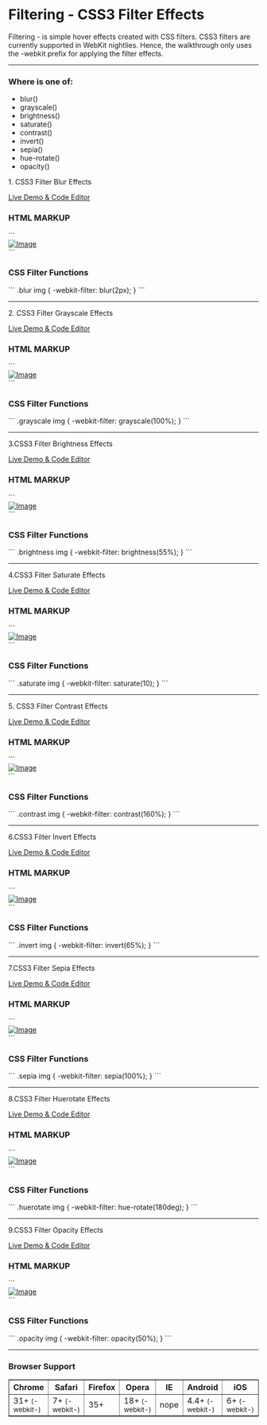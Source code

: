 # Filtering - CSS3 Filter Effects
Filtering - is simple hover effects created with CSS filters. CSS3 filters are currently supported in WebKit nightlies. Hence, the walkthrough only uses the -webkit prefix for applying the filter effects.
<hr>
<h3>Where is one of:</h3>
<ul>
    <li>blur()</li>
    <li>grayscale()</li>
    <li>brightness() </li>
    <li>saturate()</li>
    <li>contrast() </li>
    <li>invert()</li>
    <li>sepia()</li>
    <li>hue-rotate() </li>
    <li>opacity()</li>
</ul>
<style type="text/css">
    .prose-diff>.markdown-body pre {
    padding: 10px 20px;
    background: #000;
    color: #E5442E;
}
</style>
<section>
<p> 1. CSS3 Filter Blur Effects</p>
<a href="http://codepen.io/speeedsam/pen/mPKMJJ">Live Demo & Code Editor</a><br>
<h3>HTML MARKUP</h3>
```
<div class="blur box">
    <a href="#">
        <img src="images.jpg" alt="Image">
    </a>
</div>
```
<h3>CSS Filter Functions</h3>
```
.blur img {
    -webkit-filter: blur(2px);
}
```
</section>
<hr>

<section>
<p>2. CSS3 Filter Grayscale Effects</p>
<a href="http://codepen.io/speeedsam/pen/MyXvKV ">Live Demo & Code Editor</a><br>
<h3>HTML MARKUP</h3>
```
<div class="grayscale box">
    <a href="#">
        <img src="images.jpg" alt="Image">
    </a>
</div>
```
<h3>CSS Filter Functions</h3>
```
.grayscale img {
    -webkit-filter: grayscale(100%);
}
```
</section>
<hr>

<section>
<p>3.CSS3 Filter Brightness Effects</p>
<a href="http://codepen.io/speeedsam/pen/zqadBM">Live Demo & Code Editor</a><br>
<h3>HTML MARKUP</h3>
```
<div class="brightness box">
    <a href="#">
        <img src="images.jpg" alt="Image">
    </a>
</div>
```
<h3>CSS Filter Functions</h3>
```
.brightness img {
    -webkit-filter: brightness(55%);
}
```
</section>
<hr>


<section>
<p>4.CSS3 Filter Saturate Effects</p>
<a href="http://codepen.io/speeedsam/pen/oxyezK">Live Demo & Code Editor</a><br>
<h3>HTML MARKUP</h3>
```
<div class="saturate box">
    <a href="#">
        <img src="images.jpg" alt="Image">
    </a>
</div>
```
<h3>CSS Filter Functions</h3>
```
.saturate img {
    -webkit-filter: saturate(10);
}
```
</section>
<hr>


<section>
<p>5. CSS3 Filter Contrast Effects</p>
<a href="http://codepen.io/speeedsam/pen/mPKMRV">Live Demo & Code Editor</a><br>
<h3>HTML MARKUP</h3>
```
<div class="contrast box">
    <a href="#">
        <img src="images.jpg" alt="Image">
    </a>
</div>
```
<h3>CSS Filter Functions</h3>
```
.contrast img {
    -webkit-filter: contrast(160%);
}
```
</section>
<hr>


<section>
<p>6.CSS3 Filter Invert Effects</p>
<a href="http://codepen.io/speeedsam/pen/zqadZy">Live Demo & Code Editor</a><br>
<h3>HTML MARKUP</h3>
```
<div class="invert box">
    <a href="#">
        <img src="images.jpg" alt="Image">
    </a>
</div>
```
<h3>CSS Filter Functions</h3>
```
.invert img {
    -webkit-filter: invert(65%);
}
```
</section>
<hr>


<section>
<p>7.CSS3 Filter Sepia Effects</p>
<a href="http://codepen.io/speeedsam/pen/wGXqed">Live Demo & Code Editor</a><br>
<h3>HTML MARKUP</h3>
```
<div class="sepia box">
    <a href="#">
        <img src="images.jpg" alt="Image">
    </a>
</div>
```
<h3>CSS Filter Functions</h3>
```
.sepia img {
    -webkit-filter: sepia(100%);
}
```
</section>
<hr>


<section>
<p>8.CSS3 Filter Huerotate Effects</p>
<a href="http://codepen.io/speeedsam/pen/LNrjrE">Live Demo & Code Editor</a><br>
<h3>HTML MARKUP</h3>
```
<div class="huerotate box">
    <a href="#">
        <img src="images.jpg" alt="Image">
    </a>
</div>
```
<h3>CSS Filter Functions</h3>
```
.huerotate img {
    -webkit-filter: hue-rotate(180deg);
}
```
</section>
<hr>


<section>
<p>9.CSS3 Filter Opacity Effects</p>
<a href="http://codepen.io/speeedsam/pen/BKVdJZ">Live Demo & Code Editor</a><br>
<h3>HTML MARKUP</h3>
```
<div class="opacity box">
    <a href="#">
        <img src="images.jpg" alt="Image">
    </a>
</div>
```
<h3>CSS Filter Functions</h3>
```
.opacity img {
    -webkit-filter: opacity(50%);
}
```
</section>
<hr>
<h3>Browser Support</h3>
<table class="browser-support-table" border="1"  cellpadding="10">
<thead>
<tr>
<th class="chrome"><span>Chrome</span></th>
<th class="safari"><span>Safari</span></th>
<th class="firefox"><span>Firefox</span></th>
<th class="opera"><span>Opera</span></th>
<th class="ie"><span>IE</span></th>
<th class="android"><span>Android</span></th>
<th class="iOS"><span>iOS</span></th>
</tr>
</thead>
<tbody>
<tr>
<td class="yep" data-browser-name="Chrome">31+ <small>(-webkit-)</small></td>
<td class="yep" data-browser-name="Safari">7+ <small>(-webkit-)</small></td>
<td class="yep" data-browser-name="Firefox">35+</td>
<td class="yep" data-browser-name="Opera">18+ <small>(-webkit-)</small></td>
<td class="nope" data-browser-name="IE">nope</td>
<td class="yep" data-browser-name="Android">4.4+ <small>(-webkit-)</small></td>
<td class="yep" data-browser-name="iOS">6+ <small>(-webkit-)</small></td>
</tr>
</tbody>
</table>
